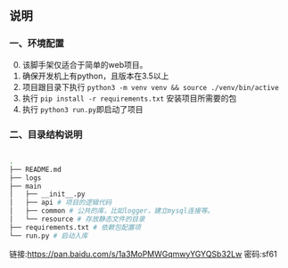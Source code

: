 ## 说明
### 一、环境配置

0. 该脚手架仅适合于简单的web项目。
1. 确保开发机上有python，且版本在3.5以上
2. 项目跟目录下执行 ```python3 -m venv venv && source ./venv/bin/active```
3. 执行 ```pip install -r requirements.txt``` 安装项目所需要的包
4. 执行 ``` python3 run.py ```即启动了项目


### 二、目录结构说明
 ```bash

.
├── README.md
├── logs
├── main
│   ├── __init__.py
│   ├── api # 项目的逻辑代码
│   ├── common # 公共的库，比如logger，建立mysql连接等。
│   └── resource # 存放静态文件的目录
├── requirements.txt # 依赖包配置项
└── run.py # 启动入库

```
链接:https://pan.baidu.com/s/1a3MoPMWGqmwyYGYQSb32Lw  密码:sf61
